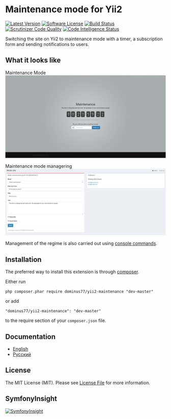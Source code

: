 Maintenance mode for Yii2
=========================

[![Latest Version](https://poser.pugx.org/dominus77/yii2-maintenance/v/stable)](https://packagist.org/packages/dominus77/yii2-maintenance)
[![Software License](https://poser.pugx.org/dominus77/yii2-maintenance/license)](https://github.com/Dominus77/yii2-maintenance/blob/master/LICENSE.md)
[![Build Status](https://travis-ci.org/Dominus77/yii2-maintenance.svg?branch=master)](https://travis-ci.org/Dominus77/yii2-maintenance)
[![Scrutinizer Code Quality](https://scrutinizer-ci.com/g/Dominus77/yii2-maintenance/badges/quality-score.png?b=master)](https://scrutinizer-ci.com/g/Dominus77/yii2-maintenance/?branch=master)
[![Code Intelligence Status](https://scrutinizer-ci.com/g/Dominus77/yii2-maintenance/badges/code-intelligence.svg?b=master)](https://scrutinizer-ci.com/code-intelligence)

Switching the site on Yii2 to maintenance mode with a timer, a subscription form and sending notifications to users.

What it looks like
-------------------
Maintenance Mode
![maintenance.png](docs/images/maintenance.png)

Maintenance mode managering
![maintenance.png](docs/images/maintenance-backend.png)

Management of the regime is also carried out using [console commands](docs/en/common/console-commands.md).

Installation
------------

The preferred way to install this extension is through [composer](http://getcomposer.org/download/).

Either run

```
php composer.phar require dominus77/yii2-maintenance "dev-master"
```

or add

```
"dominus77/yii2-maintenance": "dev-master"
```

to the require section of your `composer.json` file.

Documentation
-------------
* [English](docs/en/README.md)
* [Русский](docs/ru/README.md)

License
-------
The MIT License (MIT). Please see [License File](https://github.com/Dominus77/yii2-maintenance/blob/master/LICENSE.md) for more information.

SymfonyInsight
--------------
[![SymfonyInsight](https://insight.symfony.com/projects/056b7d4e-da1d-42bd-9f18-9381ffa7ad85/big.svg)](https://insight.symfony.com/projects/056b7d4e-da1d-42bd-9f18-9381ffa7ad85)
